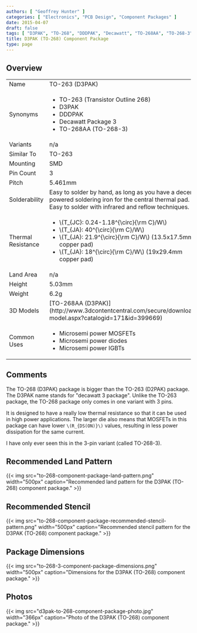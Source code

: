 ```yaml
---
authors: [ "Geoffrey Hunter" ]
categories: [ "Electronics", "PCB Design", "Component Packages" ]
date: 2015-04-07
draft: false
tags: [ "D3PAK", "TO-268", "DDDPAK", "Decawatt", "TO-268AA", "TO-268-3", "component packages" ]
title: D3PAK (TO-268) Component Package
type: page
---
```


## Overview


<table>
<tbody>
<tr>
  <td>Name</td>
  <td>TO-263 (D3PAK)</td>
</tr>
<tr>
  <td>Synonyms</td>
  <td>
    <ul>
      <li>TO-263 (Transistor Outline 268)</li>
      <li>D3PAK</li>
      <li>DDDPAK</li>
      <li>Decawatt Package 3</li>
      <li>TO-268AA (TO-268-3)</li>
    </ul>
  </td>
</tr>
<tr>
  <td>Variants</td>
  <td>n/a</td>
</tr>
<tr>
  <td>Similar To</td>
  <td>TO-263</td>
</tr>
<tr>
  <td>Mounting</td>
  <td>SMD</td>
</tr>
<tr>
  <td>Pin Count</td>
  <td>3</td>
</tr>
<tr>
<td>Pitch
</td>

<td >5.461mm
</td>
</tr>
<tr >

<td >Solderability
</td>

<td >Easy to solder by hand, as long as you have a decent powered soldering iron for the central thermal pad. Easy to solder with infrared and reflow techniques.
</td>
</tr>
<tr>
  <td>Thermal Resistance</td>
  <td>
    <ul>
      <li>\(T_{JC}: 0.24-1.18^{\circ}{\rm C}/W\)</li>
      <li>\(T_{JA}: 40^{\circ}{\rm C}/W\)</li>
      <li>\(T_{JA}: 21.9^{\circ}{\rm C}/W\) (13.5x17.5mm copper pad)</li>
      <li>\(T_{JA}: 18^{\circ}{\rm C}/W\) (19x29.4mm copper pad)</li>
    </ul>
  </td>
</tr>
<tr >

<td >Land Area
</td>

<td >n/a
</td>
</tr>
<tr >

<td >Height
</td>

<td >5.03mm
</td>
</tr>
<tr >
<td >Weight</td>
<td >6.2g</td>
</tr>
<tr >
<td >3D Models</td>
<td >[TO-268AA (D3PAK)](http://www.3dcontentcentral.com/secure/download-model.aspx?catalogid=171&id=399669)
</td>
</tr>
<tr>
<td>Common Uses</td>
<td>
  <ul>
    <li>Microsemi power MOSFETs</li>
    <li>Microsemi power diodes</li>
    <li>Microsemi power IGBTs</li>
  </ul>
</td>
</tr>
</tbody>
</table>

## Comments

The TO-268 (D3PAK) package is bigger than the TO-263 (D2PAK) package. The D3PAK name stands for "decawatt 3 package". Unlike the TO-263 package, the TO-268 package only comes in one variant with 3 pins.

It is designed to have a really low thermal resistance so that it can be used in high power applications. The larger die also means that MOSFETs in this package can have lower `\(R_{DS(ON)}\)` values, resulting in less power dissipation for the same current.

I have only ever seen this in the 3-pin variant (called TO-268-3).

## Recommended Land Pattern

{{< img src="to-268-component-package-land-pattern.png" width="500px" caption="Recommended land pattern for the D3PAK (TO-268) component package." >}}

## Recommended Stencil

{{< img src="to-268-component-package-recommended-stencil-pattern.png" width="500px" caption="Recommended stencil pattern for the D3PAK (TO-268) component package." >}}


## Package Dimensions

{{< img src="to-268-3-component-package-dimensions.png" width="500px" caption="Dimensions for the D3PAK (TO-268) component package." >}}

## Photos

{{< img src="d3pak-to-268-component-package-photo.jpg" width="366px" caption="Photo of the D3PAK (TO-268) component package."  >}}